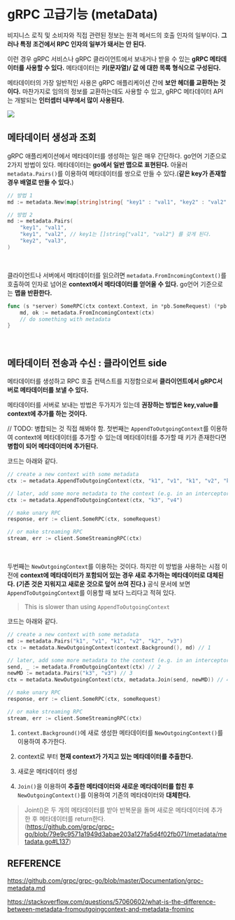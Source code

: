 gRPC 고급기능 (metaData)
===

비지니스 로직 및 소비자와 직접 관련된 정보는 원격 메서드의 호출 인자의 일부이다. **그러나 특정 조건에서 RPC 인자의 일부가 돼서는 안 된다.**

이런 경우 gRPC 서비스나 gRPC 클라이언트에서 보내거나 받을 수 있는 **gRPC 메타데이터를 사용할 수 있다.** 메타데이터는 **키(문자열)/ 값 에 대한 목록 형식으로 구성된다.**

메타데이터의 가장 일반적인 사용은 gRPC 애플리케이션 간에 **보안 헤더를 교환하는 것이다.** 마찬가지로 임의의 정보를 교환하는데도 사용할 수 있고, gRPC 메타데이터 API는 개발되는 **인터셉터 내부에서 많이 사용된다.**

<img src =https://user-images.githubusercontent.com/74294325/146209037-111fe248-eb8d-4441-82b4-c840fb426f32.png>

<br>

## 메타데이터 생성과 조회

gRPC 애플리케이션에서 메타데이터를 생성하는 일은 매우 간단하다. go언어 기준으로 2가지 방법이 있다. 메타데이터는 **go에서 일반 맵으로 표현된다.** 아울러 `metadata.Pairs()`를 이용하여 메타데이터를 쌍으로 만들 수 있다.(**같은 key가 존재할 경우 배열로 만들 수 있다.**)

```go
// 방법 1
md := metadata.New(map[string]string{ "key1" : "val1", "key2" : "val2" })

// 방법 2
md := metadata.Pairs(
    "key1", "val1",
    "key1", "val2", // key1는 []string{"val1", "val2"} 를 갖게 된다.
    "key2", "val3",
)
```

<br>

클라이언트나 서버에서 메타데이터를 읽으려면 `metadata.FromIncomingContext()`를 호출하여 인자로 넘어온 **context에서 메타데이터를 얻어올 수 있다.** go언어 기준으로는 **맵을 반환한다.**
```go
func (s *server) SomeRPC(ctx context.Context, in *pb.SomeRequest) (*pb.SomeResponse, err) {
    md, ok := metadata.FromIncomingContext(ctx)
    // do something with metadata
}
```

<br>

## 메타데이터 전송과 수신 : 클라이언트 side

메타데이터를 생성하고 RPC 호출 컨텍스트를 지정함으로써 **클라이언트에서 gRPC서버로 메타데이터를 보낼 수 있다.**

메타데이터를 서버로 보내는 방법은 두가지가 있는데 **권장하는 방법은 key,value를 context에 추가를 하는 것이다.** 

// TODO: 병합되는 것 직접 해봐야 함.
첫번째는 `AppendToOutgoingContext`를 이용하여 context에 메타데이터를 추가할 수 있는데 메타데이터를 추가할 때 키가 존재한다면 **병합이 되어 메타데이터에 추가된다.** 

코드는 아래와 같다.

```go
// create a new context with some metadata
ctx := metadata.AppendToOutgoingContext(ctx, "k1", "v1", "k1", "v2", "k2", "v3")

// later, add some more metadata to the context (e.g. in an interceptor)
ctx := metadata.AppendToOutgoingContext(ctx, "k3", "v4")

// make unary RPC
response, err := client.SomeRPC(ctx, someRequest)

// or make streaming RPC
stream, err := client.SomeStreamingRPC(ctx)
```

<br>

두번째는 `NewOutgoingContext`를 이용하는 것이다. 하지만 이 방법을 사용하는 시점 이전에 **context에 메타데이터가 포함되어 있는 경우 새로 추가하는 메타데이터로 대체된다. (기존 것은 지워지고 새로운 것으로 덮어 쓰여 진다.)** 공식 문서에 보면 `AppendToOutgoingContext`를 이용할 때 보다 느리다고 적혀 있다.
>This is slower than using `AppendToOutgoingContext`

코드는 아래와 같다.

```go
// create a new context with some metadata
md := metadata.Pairs("k1", "v1", "k1", "v2", "k2", "v3")
ctx := metadata.NewOutgoingContext(context.Background(), md) // 1

// later, add some more metadata to the context (e.g. in an interceptor)
send, _ := metadata.FromOutgoingContext(ctx) // 2
newMD := metadata.Pairs("k3", "v3") // 3
ctx = metadata.NewOutgoingContext(ctx, metadata.Join(send, newMD)) // 4

// make unary RPC
response, err := client.SomeRPC(ctx, someRequest)

// or make streaming RPC
stream, err := client.SomeStreamingRPC(ctx)
```

1. `context.Background()`에 새로 생성한 메타데이터를 `NewOutgoingContext()`를 이용하여 추가한다.

2. context로 부터 **현재 context가 가지고 있는 메타데이터를 추출한다.**

3. 새로운 메타데이터 생성

4. `Join()`을 이용하여 **추출한 메타데이터와 새로운 메타데이터를 합친 후** `NewOutgoingContext()`를 이용하여 기존의 메타데이터와 **대체한다.**
> Joint()은 두 개의 메타데이터를 받아 반복문을 돌며 새로운 메타데이터에 추가 한 후 메타데이터를 return한다. <br> (https://github.com/grpc/grpc-go/blob/79e9c9571a1949d3abae203a127fa5d4f02fb071/metadata/metadata.go#L137)








## REFERENCE

https://github.com/grpc/grpc-go/blob/master/Documentation/grpc-metadata.md

https://stackoverflow.com/questions/57060602/what-is-the-difference-between-metadata-fromoutgoingcontext-and-metadata-frominc

